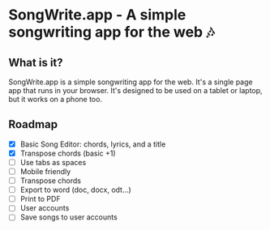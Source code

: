 # SongWrite.app - A simple songwriting app for the web 🎶

## What is it?

SongWrite.app is a simple songwriting app for the web. It's a single page app that runs in your browser. It's designed to be used on a tablet or laptop, but it works on a phone too.

## Roadmap

- [x] Basic Song Editor: chords, lyrics, and a title
- [x] Transpose chords (basic +1)
- [ ] Use tabs as spaces
- [ ] Mobile friendly
- [ ] Transpose chords
- [ ] Export to word (doc, docx, odt...)
- [ ] Print to PDF
- [ ] User accounts
- [ ] Save songs to user accounts

